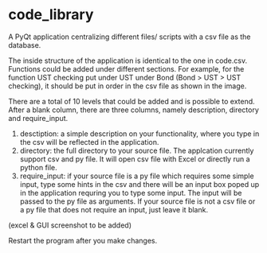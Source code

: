 # code_library
A PyQt application centralizing different files/ scripts with a csv file as the database.

The inside structure of the application is identical to the one in code.csv. Functions could be added under different sections. For example, for the function UST checking put under UST under Bond (Bond > UST > UST checking), it should be put in order in the csv file as shown in the image.

<!-- ![alt text](https://github.com/alanxy/code_library/blob/master/UST_level.PNG "UST checking") -->

There are a total of 10 levels that could be added and is possible to extend. After a blank column, there are three columns, namely description, directory and require_input.
1. desctiption: a simple description on your functionality, where you type in the csv will be reflected in the application.
2. directory: the full directory to your source file. The applcation currently support csv and py file. It will open csv file with Excel or directly run a python file.
3. require_input: if your source file is a py file which requires some simple input, type some hints in the csv and there will be an input box poped up in the application requring you to type some input. The input will be passed to the py file as arguments. If your source file is not a csv file or a py file that does not require an input, just leave it blank.

(excel & GUI screenshot to be added)

Restart the program after you make changes.
